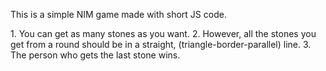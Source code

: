 This is a simple NIM game made with short JS code.

<Rules>
1. You can get as many stones as you want.
2. However, all the stones you get from a round should be in a straight, (triangle-border-parallel) line.
3. The person who gets the last stone wins.
